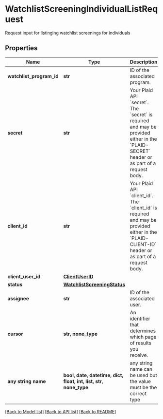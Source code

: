 # WatchlistScreeningIndividualListRequest

Request input for listinging watchlist screenings for individuals

## Properties
Name | Type | Description | Notes
------------ | ------------- | ------------- | -------------
**watchlist_program_id** | **str** | ID of the associated program. | 
**secret** | **str** | Your Plaid API &#x60;secret&#x60;. The &#x60;secret&#x60; is required and may be provided either in the &#x60;PLAID-SECRET&#x60; header or as part of a request body. | [optional] 
**client_id** | **str** | Your Plaid API &#x60;client_id&#x60;. The &#x60;client_id&#x60; is required and may be provided either in the &#x60;PLAID-CLIENT-ID&#x60; header or as part of a request body. | [optional] 
**client_user_id** | [**ClientUserID**](ClientUserID.md) |  | [optional] 
**status** | [**WatchlistScreeningStatus**](WatchlistScreeningStatus.md) |  | [optional] 
**assignee** | **str** | ID of the associated user. | [optional] 
**cursor** | **str, none_type** | An identifier that determines which page of results you receive. | [optional] 
**any string name** | **bool, date, datetime, dict, float, int, list, str, none_type** | any string name can be used but the value must be the correct type | [optional]

[[Back to Model list]](../README.md#documentation-for-models) [[Back to API list]](../README.md#documentation-for-api-endpoints) [[Back to README]](../README.md)


